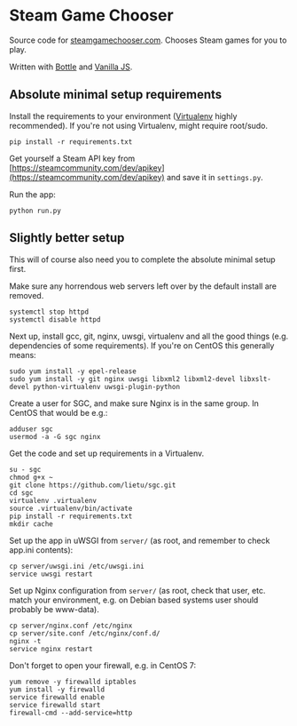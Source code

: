 # Steam Game Chooser

Source code for [steamgamechooser.com](http://steamgamechooser.com).
Chooses Steam games for you to play.

Written with [Bottle](http://bottlepy.org/) and [Vanilla JS](http://vanilla-js.com/).


## Absolute minimal setup requirements

Install the requirements to your environment ([Virtualenv](https://virtualenv.pypa.io) highly recommended). If you're not using Virtualenv, might require root/sudo.

```
pip install -r requirements.txt
```

Get yourself a Steam API key from [https://steamcommunity.com/dev/apikey](https://steamcommunity.com/dev/apikey) and save it in `settings.py`.

Run the app:

```
python run.py
```


## Slightly better setup

This will of course also need you to complete the absolute minimal setup first.

Make sure any horrendous web servers left over by the default install are removed.

```
systemctl stop httpd
systemctl disable httpd
```

Next up, install gcc, git, nginx, uwsgi, virtualenv and all the good things (e.g. dependencies of some requirements).
If you're on CentOS this generally means:

```
sudo yum install -y epel-release
sudo yum install -y git nginx uwsgi libxml2 libxml2-devel libxslt-devel python-virtualenv uwsgi-plugin-python
```

Create a user for SGC, and make sure Nginx is in the same group. In CentOS that would be e.g.:

```
adduser sgc
usermod -a -G sgc nginx
```

Get the code and set up requirements in a Virtualenv.

```
su - sgc
chmod g+x ~
git clone https://github.com/lietu/sgc.git
cd sgc
virtualenv .virtualenv
source .virtualenv/bin/activate
pip install -r requirements.txt
mkdir cache
```

Set up the app in uWSGI from `server/` (as root, and remember to check app.ini contents):

```
cp server/uwsgi.ini /etc/uwsgi.ini
service uwsgi restart
```

Set up Nginx configuration from `server/` (as root, check that user, etc. match your environment, e.g. on Debian based systems user should probably be www-data).

```
cp server/nginx.conf /etc/nginx
cp server/site.conf /etc/nginx/conf.d/
nginx -t
service nginx restart
```

Don't forget to open your firewall, e.g. in CentOS 7:

```
yum remove -y firewalld iptables
yum install -y firewalld
service firewalld enable
service firewalld start
firewall-cmd --add-service=http
```
